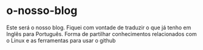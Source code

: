 # o-nosso-blog
Este será o nosso blog. Fiquei com vontade de traduzir o que já tenho em Inglês para Português. Forma de partilhar conhecimentos relacionados com o Linux e as ferramentas para usar o github
